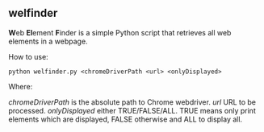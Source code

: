 ## welfinder

**W**eb **El**ement **F**inder is a simple Python script that retrieves all web elements in a webpage.

How to use:

`` python welfinder.py <chromeDriverPath <url> <onlyDisplayed> ``

Where:

_chromeDriverPath_ is the absolute path to Chrome webdriver.
_url_ URL to be processed.
_onlyDisplayed_ either TRUE/FALSE/ALL. TRUE means only print elements which are displayed, FALSE otherwise and ALL to display all.
